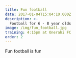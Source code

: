 ```yaml
---
title: Fun football
date: 2017-01-04T15:04:10.000Z
description: >-
  Football for 6 - 8 year olds
image: /img/fun_football.jpg
training: 4:15pm at Onerahi FC
order: 2
---
```


Fun football is fun